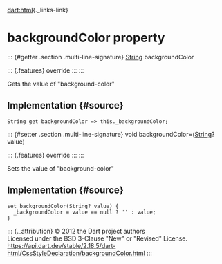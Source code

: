 [dart:html](../../dart-html/dart-html-library){._links-link}

backgroundColor property
========================

::: {#getter .section .multi-line-signature}
[String](../../dart-core/string-class) backgroundColor

::: {.features}
override
:::
:::

Gets the value of \"background-color\"

Implementation {#source}
--------------

``` {.language-dart data-language="dart"}
String get backgroundColor => this._backgroundColor;
```

::: {#setter .section .multi-line-signature}
void backgroundColor=([String](../../dart-core/string-class)? value)

::: {.features}
override
:::
:::

Sets the value of \"background-color\"

Implementation {#source}
--------------

``` {.language-dart data-language="dart"}
set backgroundColor(String? value) {
  _backgroundColor = value == null ? '' : value;
}
```

::: {._attribution}
© 2012 the Dart project authors\
Licensed under the BSD 3-Clause \"New\" or \"Revised\" License.\
<https://api.dart.dev/stable/2.18.5/dart-html/CssStyleDeclaration/backgroundColor.html>
:::
